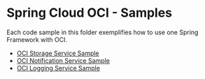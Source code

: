 # Spring Cloud OCI - Samples

Each code sample in this folder exemplifies how to use one Spring Framework with OCI.

* [OCI Storage Service Sample](./spring-cloud-oci-storage-sample/)
* [OCI Notification Service Sample](./spring-cloud-oci-notification-sample/)
* [OCI Logging Service Sample](./spring-cloud-oci-logging-sample/)